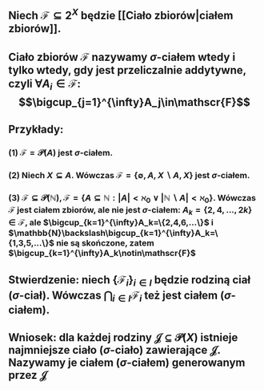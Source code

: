 ## Niech $\mathscr{F}\subseteq 2^X$ będzie [[Ciało zbiorów|ciałem zbiorów]].
## Ciało zbiorów $\mathscr{F}$ nazywamy **$\sigma$-ciałem** wtedy i tylko wtedy, gdy jest **przeliczalnie addytywne**, czyli $\forall A_i \in \mathscr{F}$: $$\bigcup_{j=1}^{\infty}A_j\in\mathscr{F}$$
## **Przykłady**:
### (1) $\mathscr{F}=\mathcal{P}(A)$ jest $\sigma$-ciałem.
### (2) Niech $X\subseteq{A}$. Wówczas $\mathscr{F} = \{\emptyset,A,X\backslash{A}, X\}$  jest $\sigma$-ciałem.
### (3) $\mathscr{F} \subseteq\mathcal{P}(\mathbb{N}), \mathscr{F}=\{A\subseteq\mathbb{N}:|A|<\aleph_0 \vee|\mathbb{N}\backslash A|<\aleph_0\}$. Wówczas $\mathcal{F}$ jest ciałem zbiorów, ale nie jest $\sigma$-ciałem: $A_k=\{2,4,...,2k\}\in\mathcal{F}$, ale  $\bigcup_{k=1}^{\infty}A_k=\{2,4,6,...\}$ i $\mathbb{N}\backslash\bigcup_{k=1}^{\infty}A_k=\{1,3,5,...\}$ nie są skończone, zatem $\bigcup_{k=1}^{\infty}A_k\notin\mathscr{F}$
## **Stwierdzenie**: niech $\{\mathscr{F}_i\}_{i\in{}I}$ będzie rodziną ciał ($\sigma$-ciał).  Wówczas $\bigcap_{i\in I}\mathcal{F}_i$ też jest ciałem ($\sigma$-ciałem).
## **Wniosek**: dla każdej rodziny $\mathcal{J}\subseteq\mathcal{P}(X)$ istnieje najmniejsze ciało ($\sigma$-ciało) zawierające $\mathcal{J}$. Nazywamy je **ciałem ($\sigma$-ciałem) generowanym przez $\mathcal{J}$**
